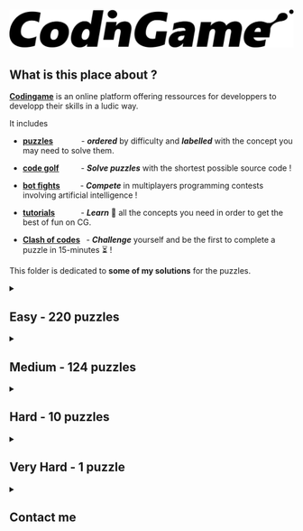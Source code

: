 # ![codingame-banner](codingame_banner.png)

## What is this place about ?

[**Codingame**](https://www.codingame.com/training) is an online platform offering ressources for developpers to developp their skills in a ludic way.

It includes 

* [**puzzles**](https://www.codingame.com/training)   &ensp;&ensp;&ensp;&ensp;&ensp;&ensp; - **_ordered_** by difficulty and **_labelled_** with the concept you may need to solve them.
    
* [**code golf**](https://www.codingame.com/multiplayer/codegolf)&ensp;&ensp;&ensp;&ensp;&ensp; - **_Solve puzzles_** with the shortest possible source code !
    
* [**bot fights**](https://www.codingame.com/multiplayer/bot-programming) &ensp;&ensp;&ensp;&ensp; - **_Compete_** in multiplayers programming contests involving artificial intelligence !
    
* [**tutorials**](https://www.codingame.com/learn) &ensp;&ensp;&ensp;&ensp;&ensp;&ensp;- **_Learn_** :book: all the concepts you need in order to get the best of fun on CG.
    
* [**Clash of codes**](https://www.codingame.com/multiplayer/clashofcode) &ensp;- **_Challenge_** yourself and be the first to complete a puzzle in 15-minutes  :hourglass_flowing_sand: !

This folder is dedicated to **some of my solutions** for the puzzles.

<details>
<summary>

## Easy - 220 puzzles

</summary>

| Puzzle     | Solution  |
|  --------  |  -------  |
| [10 Pin bowling scores](https://www.codingame.com/training/easy/10-pin-bowling-scores) | [C#](Easy/10-pin-bowling-scores.cs) |
| [1000000000D World](https://www.codingame.com/training/easy/1000000000d-world) | [C++](Easy/1000000000d-world.cpp) |
| [1. NGR - Basic Radar](https://www.codingame.com/training/easy/1--ngr---basic-radar) | [C++](Easy/1--ngr---basic-radar.cpp) |
| [1D bush fire](https://www.codingame.com/training/easy/1d-bush-fire) | [C](Easy/1d-bush-fire.c) |
| [1D spreadsheet](https://www.codingame.com/training/easy/1d-spreadsheet) | [C++](Easy/1d-spreadsheet.cpp) |
| [1x1x1 Rubik's cube movements](https://www.codingame.com/training/easy/111-rubiks-cube-movements) | [JavaScript](Easy/111-rubiks-cube-movements.js) |
| [2nd Degree polynomial - simple-analysis](https://www.codingame.com/training/easy/2nd-degree-polynomial---simple-analysis) | [C++](Easy/2nd-degree-polynomial---simple-analysis.cpp) |
| [abcdefghijklmnopqrstuvwxyz](https://www.codingame.com/training/easy/abcdefghijklmnopqrstuvwxyz) | [C++](Easy/abcdefghijklmnopqrstuvwxyz.cpp) |
| [7-Segement scanner](https://www.codingame.com/training/easy/7-segment-scanner) | [C++](Easy/7-segment-scanner.cpp) |
| [A Bunny and Carrots](https://www.codingame.com/training/easy/a-bunny-and-carrots) | [C++](Easy/a-bunny-and-carrots.cpp) |
| [A child's play](https://www.codingame.com/training/easy/a-childs-play) | [C](Easy/a-childs-play.c) |
| [A mountain of a mole hill](https://www.codingame.com/training/easy/a-mountain-of-a-mole-hill) | [Python](Easy/a-mountain-of-a-mole-hill.py) |
| [Add'em up](https://www.codingame.com/training/easy/addem-up) | [Python](Easy/addem-up.py) |
| [Agent X, mission 1 - The caesar cipher](https://www.codingame.com/training/easy/agent-x-mission-1-the-caesar-cipher) | [C++](Easy/agent-x-mission-1-the-caesar-cipher.cpp) |
| [An adventure in the fantasy world](https://www.codingame.com/training/easy/an-adventure-in-the-fantasy-world) | [Rust](Easy/an-adventure-in-the-fantasy-world.rs) |
| [Annihilation](https://www.codingame.com/training/easy/annihilation) | [C++](Easy/annihilation.cpp) |
| [Are the clumps normal](https://www.codingame.com/training/easy/are-the-clumps-normal) | [C++](Easy/are-the-clumps-normal.cpp) |
| [Artificial emotional intelligence](https://www.codingame.com/training/easy/artificial-emotional-intelligence) | [C#](Easy/artificial-emotional-intelligence.cs) |
| [ASCII art](https://www.codingame.com/training/easy/ascii-art) | [C++](Easy/ascii-art.cpp) |
| [Asteroids](https://www.codingame.com/training/easy/asteroids) | [C++](Easy/asteroids.cpp) |
| [Auto pickup](https://www.codingame.com/training/easy/auto-pickup) | [C++](Easy/auto-pickup.cpp) |
| [Azimut](https://www.codingame.com/training/easy/azimut) | [Rust](Easy/azimut.rs) |
| [Balanced ternary computer encode](https://www.codingame.com/training/easy/balanced-ternary-computer-encode) | [C](Easy/balanced-ternary-computer-encode.c) |
| [Bank robbers](https://www.codingame.com/training/easy/bank-robbers) | [JavaScript](Easy/bank-robbers.js) |
| [Battle of Heroes](https://www.codingame.com/training/easy/battle-of-heroes) | [C++](Easy/battle-of-heroes.cpp) |
| [Benford's law](https://www.codingame.com/training/easy/benfords-law) | [C++](Easy/benfords-law.cpp) |
| [Bijective numeration](https://www.codingame.com/training/easy/bijective-numeration) | [Rust](Easy/bijective-numeration.rs) |
| [Binary image](https://www.codingame.com/training/easy/binary-image) | [Python](Easy/binary-image.py) |
| [Blackjack-solver.py](https://www.codingame.com/training/easy/blackjack-solver) | [Python](Easy/blackjack-solver.py) |
| [Blowing fuse](https://www.codingame.com/training/easy/blowing-fuse) | [C](Easy/blowing-fuse.c) |
| [Brackets extreme edition](https://www.codingame.com/training/easy/brackets-extreme-edition) | [C](Easy/brackets-extreme-edition.c) |
| [Brick in the wall](https://www.codingame.com/training/easy/brick-in-the-wall) | [C](Easy/brick-in-the-wall.c) |
| [Bulk email generator](https://www.codingame.com/training/easy/bulk-email-generator) | [Python](Easy/bulk-email-generator.py) |
| [Buzzle](https://www.codingame.com/training/easy/buzzle) | [C++](Easy/buzzle.cpp) |
| [Caesar is the chief](https://www.codingame.com/training/easy/caesar-is-the-chief) | [C++](Easy/caesar-is-the-chief.cpp) |
| [Calculator](https://www.codingame.com/training/easy/calculator) | [C++](Easy/calculator.cpp) |
| [Card counting when easily distracted](https://www.codingame.com/training/easy/card-counting-when-easily-distracted) | [C++](Easy/card-counting-when-easily-distracted.cpp) |
| [Catching up](https://www.codingame.com/training/easy/catching-up) | [C++](Easy/catching-up.cpp) |
| [Character replacement problem](https://www.codingame.com/training/easy/character-replacement-problem) | [C++](Easy/character-replacement-problem.cpp) |
| [Cheap choices](https://www.codingame.com/training/easy/cheap-choices) | [Rust](Easy/cheap-choices.rs) |
| [Chuck Norris](https://www.codingame.com/training/easy/chuck-norris) | [C++](Easy/chuck-norris.cpp) |
| [Code breaker puzzle](https://www.codingame.com/training/easy/code-breaker-puzzle) | [Python](Easy/code-breaker-puzzle.py) |
| [Container terminal](https://www.codingame.com/training/easy/container-terminal) | [C++](Easy/container-terminal.cpp) |
| [Cosmic Love](https://www.codingame.com/training/easy/cosmic-love) | [C++](Easy/cosmic-love.cpp) |
| [Count as I count](https://www.codingame.com/training/easy/count-as-i-count) | [C++](Easy/count-as-i-count.cpp) |
| [Count your coins](https://www.codingame.com/training/easy/count-your-coins) | [C++](Easy/count-your-coins.cpp) |
| [Crazy list](https://www.codingame.com/training/easy/crazy-list) | [C++](Easy/crazy-list.cpp) |
| [Create the longest sequence of 1s](https://www.codingame.com/training/easy/create-the-longest-sequence-of-1s) | [C](Easy/create-the-longest-sequence-of-1s.c) |
| [Create turn here signs](https://www.codingame.com/training/easy/create-turn-here-signs) | [Rust](Easy/create-turn-here-signs.rs) |
| [Credit card verifier](https://www.codingame.com/training/easy/credit-card-verifier-luhns-algorithm) | [C++](Easy/credit-card-verifier-luhns-algorithm.cpp) |
| [Crop circles](https://www.codingame.com/ide/puzzle/crop-circles) | [C#](Easy/crop-circles.cs) |
| [Custom game of life](https://www.codingame.com/ide/puzzle/custom-game-of-life) | [C++](Easy/custom-game-of-life.cpp) |
| [Darts](https://www.codingame.com/training/easy/darts) | [C++](Easy/darts.cpp) |
| [Darts checkout routes](https://www.codingame.com/training/easy/darts-checkout-routes) | [Rust](Easy/darts-checkout-routes.rs) |
| [Dead mens shot](https://www.codingame.com/training/easy/dead-mens-shot) | [C](Easy/dead-mens-shot.c) |
| [Detective Geek](https://www.codingame.com/training/easy/detective-geek) | [Rust](Easy/detective-geek.rs) |
| [Decode the message](https://www.codingame.com/training/easy/decode-the-message) | [C++](Easy/decode-the-message.cpp) |
| [Defibrillators](https://www.codingame.com/training/easy/defibrillators) | [C++](Easy/defibrillators.cpp) |
| [Detective Pikaptcha EP1](https://www.codingame.com/training/easy/detective-pikaptcha-ep1) | [C](Easy/detective-pikaptcha-ep1.c) |
| [Detective Pikaptcha EP2](https://www.codingame.com/training/easy/detective-pikaptcha-ep2) | [C](Easy/detective-pikaptcha-ep2.c) |
| [Deus hex machina](https://www.codingame.com/training/easy/deus-hex-machina) | [Python](Easy/deus-hex-machina.py) |
| [Dice handedness](https://www.codingame.com/training/easy/dice-handedness) | [Python](Easy/dice-handedness.py) |
| [Digital scoreboard](https://www.codingame.com/training/easy/digital-scoreboard) | [C++](Easy/digital-scoreboard.cpp) |
| [Disordered first contact](https://www.codingame.com/training/easy/disordered-first-contact) | [JavaScript](Easy/disordered-first-contact.js) |
| [Distributing candy](https://www.codingame.com/training/easy/distributing-candy) | [C++](Easy/distributing-candy.cpp) |
| [Dolbear's law](https://www.codingame.com/training/easy/dolbears-law) | [C++](Easy/dolbears-law.cpp) |
| [Dungeons and maps](https://www.codingame.com/training/easy/dungeons-and-maps) | [C++](Easy/dungeons-and-maps.cpp) |
| [Embedded chessboards](https://www.codingame.com/training/easy/embedded-chessboards) | [C++](Easy/embedded-chessboards.cpp) |
| [Encryption decryption of enigma machine](https://www.codingame.com/training/easy/encryptiondecryption-of-enigma-machine) | [C](Easy/encryptiondecryption-of-enigma-machine.c) |
| [Equivalent resistance circuit building](https://www.codingame.com/training/easy/equivalent-resistance-circuit-building) | [Java](Easy/equivalent-resistance-circuit-building.java) |
| [Euclid's algorithm](https://www.codingame.com/training/easy/euclids-algorithm) | [C++](Easy/euclids-algorithm.cpp) |
| [Extended Hamming codes](https://www.codingame.com/training/easy/extended-hamming-codes) | [Python](Easy/extended-hamming-codes.py) |
| [Faro shuffle](https://www.codingame.com/training/easy/faro-shuffle) | [C++](Easy/faro-shuffle.cpp) |
| [Fax machine](https://www.codingame.com/training/easy/fax-machine) | [C++](Easy/fax-machine.cpp) |
| [Feature extraction](https://www.codingame.com/training/easy/feature-extraction) | [C++](Easy/feature-extraction.cpp) |
| [Fibonacci's Rabbit](https://www.codingame.com/training/easy/fibonaccis-rabbit) | [Rust](Easy/fibonaccis-rabbit.rs) |
| [FireControl](https://www.codingame.com/training/easy/firecontrol) | [C++](Easy/firecontrol.cpp) |
| [Fix the networks](https://www.codingame.com/training/easy/fix-the-networks) | [Rust](Easy/fix-the-networks.rs) |
| [Flip the sign](https://www.codingame.com/training/easy/flip-the-sign) | [C++](Easy/flip-the-sign.cpp) |
| [Frame the picture](https://www.codingame.com/training/easy/frame-the-picture) | [C++](Easy/frame-the-picture.cpp) |
| [GDQ - binary coded decimal clock](https://www.codingame.com/training/easy/gdq---binary-coded-decimal-clock) | [C++](Easy/gdq---binary-coded-decimal-clock.cpp) |
| [Genetics and computers - part 1](https://www.codingame.com/training/easy/genetics-and-computers---part-1) | [Python](Easy/genetics-and-computers---part-1.py) |
| [Ghost legs](https://www.codingame.com/training/easy/ghost-legs) | [C](Easy/ghost-legs.c) |
| [Graffiti on the fence](https://www.codingame.com/training/easy/graffiti-on-the-fence) | [C++](Easy/graffiti-on-the-fence.cpp) |
| [Happy numbers](https://www.codingame.com/training/easy/happy-numbers) | [C++](Easy/happy-numbers.cpp) |
| [Hello, world!](https://www.codingame.com/training/easy/hello-world) | [Php](Easy/hello-world.php) |
| [Hidden messages in images](https://www.codingame.com/training/easy/hidden-messages-in-images) | [C++](Easy/hidden-messages-in-images.cpp) |
| [Hooch clash](https://www.codingame.com/training/easy/hooch-clash) | [Shell](Easy/hooch-clash.sh) |
| [Horse-racing hyperduals](https://www.codingame.com/training/easy/horse-racing-hyperduals) | [C](Easy/horse-racing-hyperduals.c) |
| [Horse-racing duals](https://www.codingame.com/training/easy/horse-racing-duals) | [C++](Easy/horse-racing-duals.cpp) |
| [How time flies](https://www.codingame.com/training/easy/how-time-flies) | [Python](Easy/how-time-flies.py) |
| [Hunger games](https://www.codingame.com/training/easy/hunger-games) | [Python](Easy/hunger-games.py) |
| [In stereo](https://www.codingame.com/training/easy/in-stereo) | [Python](Easy/in-stereo.py) |
| [Insert to string](https://www.codingame.com/training/easy/insert-to-string) | [C++](Easy/insert-to-string.cpp) |
| [Ipv6 shortener](https://www.codingame.com/training/easy/ipv6-shortener) | [Python](Easy/ipv6-shortener.py) |
| [Is that a possible word? Ep1](https://www.codingame.com/training/easy/is-that-a-possible-word-ep1) | [C++](Easy/is-that-a-possible-word-ep1.cpp) |
| [Island escape](https://www.codingame.com/training/easy/island-escape) | [C++](Easy/island-escape.cpp) |
| [ISBN check digit](https://www.codingame.com/training/easy/isbn-check-digit) | [C](Easy/isbn-check-digit.c) |
| [Jack Silver: The Casino](https://www.codingame.com/training/easy/jack-silver-the-casino) | [C](Easy/jack-silver-the-casino.c) |
| [Kangaroo words](https://www.codingame.com/training/easy/kangaroo-words) | [C++](Easy/kangaroo-words.cpp) |
| [Kiss the girls](https://www.codingame.com/training/easy/kiss-the-girls) | [C++](Easy/kiss-the-girls.cpp) |
| [Largest number](https://www.codingame.com/training/easy/largest-number) | [Python](Easy/largest-number.py) |
| [Library dependencies](https://www.codingame.com/training/easy/library-dependencies) | [Rust](Easy/library-dependencies.rs) |
| [Logic gates](https://www.codingame.com/training/easy/logic-gates) | [C++](Easy/logic-gates.cpp) |
| [Logically reasonable inequalities](https://www.codingame.com/training/easy/logically-reasonable-inequalities) | [C++](Easy/logically-reasonable-inequalities.cpp) |
| [Longest coast](https://www.codingame.com/training/easy/longest-coast) | [C++](Easy/longest-coast.cpp) |
| [Low Resolution: what's the shape?](https://www.codingame.com/training/easy/low-resolution-whats-the-shape) | [C++](Easy/low-resolution-whats-the-shape.cpp) |
| [Lumen](https://www.codingame.com/training/easy/lumen) | [C](Easy/lumen.c) |
| [Mandelbrot set approximation](https://www.codingame.com/training/easy/mandelbrot-set-approximation) | [Rust](Easy/mandelbrot-set-approximation.rs) |
| [Mars lander episode 1](https://www.codingame.com/training/easy/mars-lander-episode-1) | [Python](Easy/mars-lander-episode-1.py) |
| [Match DNA sequence](https://www.codingame.com/training/easy/match-dna-sequence) | [Rust](Easy/match-dna-sequence.rs) |
| [Max area](https://www.codingame.com/training/easy/max-area) | [C++](Easy/max-area.cpp) |
| [May the triforce be with you](https://www.codingame.com/training/easy/may-the-triforce-be-with-you) | [C](Easy/may-the-triforce-be-with-you.c) |
| [Messed up mosaics](https://www.codingame.com/training/easy/messed-up-mosaics) | [C++](Easy/messed-up-mosaics.cpp) |
| [MIME type](https://www.codingame.com/training/easy/mime-type) | [Python](Easy/mime-type.py) |
| [Minimal palindrome distance](https://www.codingame.com/training/easy/minimal-palindrome-distance) | [C++](Easy/minimal-palindrome-distance.cpp) |
| [Mirrors](https://www.codingame.com/training/easy/mirrors) | [C++](Easy/mirrors.cpp) |
| [Reverse Minesweeper](https://www.codingame.com/training/easy/reverse-minesweeper) | [C++](Easy/reverse-minesweeper.cpp) |
| [Merlin's magic square](https://www.codingame.com/training/easy/merlins-magic-square) | [C++](Easy/merlins-magic-square.cpp) |
| [Metric Units](https://www.codingame.com/training/easy/metric-units) | [C#](Easy/metric-units.cs) |
| [Minesweeper level generator](https://www.codingame.com/training/easy/minesweeper-level-generator) | [C++](Easy/minesweeper-level-generator.cpp) |
| [Monday tuesday happy days](https://www.codingame.com/training/easy/monday-tuesday-happy-days) | [Python](Easy/monday-tuesday-happy-days.py) |
| [Morellet's random lines](https://www.codingame.com/training/easy/morellets-random-lines) | [JavaScript](Easy/morellets-random-lines.js) |
| [Mountain map convergence](https://www.codingame.com/training/easy/mountain-map-convergence) | [Python](Easy/mountain-map-convergence.py) |
| [Mountain map](https://www.codingame.com/training/easy/mountain-map) | [Python](Easy/mountain-map.py) |
| [Moves in maze](https://www.codingame.com/training/easy/moves-in-maze) | [C++](Easy/moves-in-maze.cpp) |
| [Murder in the village](https://www.codingame.com/training/easy/murder-in-the-village) | [Python](Easy/murder-in-the-village.py) |
| [Nato alphabets odd uncles](https://www.codingame.com/training/easy/nato-alphabets-odd-uncles) | [C++](Easy/nato-alphabets-odd-uncles.cpp) |
| [Nature of quadrilaterals](https://www.codingame.com/training/easy/nature-of-quadrilaterals) | [C](Easy/nature-of-quadrilaterals.c) |
| [Next growing number](https://www.codingame.com/training/easy/next-growing-number) | [C++](Easy/next-growing-number.cpp) |
| [Number derivation](https://www.codingame.com/training/easy/number-derivation) | [Python](Easy/number-derivation.py) |
| [Number formatting](https://www.codingame.com/training/easy/number-formatting) | [Rust](Easy/number-formatting.rs) |
| [Number of digits](https://www.codingame.com/training/easy/number-of-digits) | [Rust](Easy/number-of-digits.rs) |
| [Number partition](https://www.codingame.com/training/easy/number-partition) | [C++](Easy/number-partition.cpp) |
| [Object insertion](https://www.codingame.com/training/easy/object-insertion) | [C++](Easy/object-insertion.cpp) |
| [Odd quad out](https://www.codingame.com/training/easy/odd-quad-out) | [C++](Easy/odd-quad-out.cpp) |
| [Offset arrays](https://www.codingame.com/ide/puzzle/offset-arrays) | [Python](Easy/offset-arrays.py) |
| [Onboarding](https://www.codingame.com/training/easy/onboarding) | [C++](Easy/onboarding.cpp) |
| [Order of succession](https://www.codingame.com/training/easy/order-of-succession) | [Python](Easy/order-of-succession.py) |
| [Organic compounds](https://www.codingame.com/training/easy/organic-compounds) | [Java](Easy/organic-compounds.java) |
| [Panel count](https://www.codingame.com/training/easy/panel-count) | [Rust](Easy/panel-count.rs) |
| [Periodic table spelling](https://www.codingame.com/ide/puzzle/periodic-table-spelling) | [Rust](Easy/periodic-table-spelling.rs) |
| [Pirates treasure](https://www.codingame.com/training/easy/pirates-treasure) | [C](Easy/pirates-treasure.c) |
| [Playing card odds](https://www.codingame.com/training/easy/playing-card-odds) | [Rust](Easy/playing-card-odds.rs) |
| [Power of Thor (ep.1)](https://www.codingame.com/training/easy/power-of-thor-episode-1) | [JavaScript](Easy/power-of-thor-1.js) |
| [Prefix code](https://www.codingame.com/training/easy/prefix-code) | [C++](Easy/prefix-code.cpp) |
| [Probability for dummies](https://www.codingame.com/training/easy/probability-for-dummies) | [C++](Easy/probability-for-dummies.cpp) |
| [Queen control](https://www.codingame.com/training/easy/queen-control) | [C++](Easy/queen-control.cpp) |
| [Random walk](https://www.codingame.com/training/easy/random-walk) | [C++](Easy/random-walk.cpp) |
| [Rectangle partition](https://www.codingame.com/training/easy/rectangle-partition) | [C++](Easy/rectangle-partition.cpp) |
| [Rectangular block spinner](https://www.codingame.com/training/easy/rectangular-block-spinner) | [Python](Easy/rectangular-block-spinner.py) |
| [Retro typewriter art](https://www.codingame.com/training/easy/retro-typewriter-art) | [C++](Easy/retro-typewriter-art.cpp) |
| [Reverse fizzbuzz](https://www.codingame.com/training/easy/reverse-fizzbuzz) | [Ruby](Easy/reverse-fizzbuzz.rb) |
| [Robot reach](https://www.codingame.com/training/easy/robot-reach) | [C++](Easy/robot-reach.cpp) |
| [Robot show](https://www.codingame.com/training/easy/robot-show) | [C++](Easy/robot-show.cpp) |
| [Rocks papers scissors-es](https://www.codingame.com/training/easy/rocks-papers-scissors-es) | [C++](Easy/rocks-papers-scissors-es.cpp) |
| [Rock paper scissors lizard spock](https://www.codingame.com/training/easy/rock-paper-scissors-lizard-spock) | [C++](Easy/rock-paper-scissors-lizard-spock.cpp) |
| [Rooks movements](https://www.codingame.com/training/easy/rooks-movements) | [C](Easy/rooks-movements.c) |
| [Rotating arrows](https://www.codingame.com/training/easy/rotating-arrows) | [C++](Easy/rotating-arrows.cpp) |
| [Rugby score](https://www.codingame.com/training/easy/rugby-score) | [C](Easy/rugby-score.c) |
| [Sand fall](https://www.codingame.com/training/easy/sand-fall) | [Rust](Easy/sand-fall.rs) |
| [Saving snoopy](https://www.codingame.com/training/easy/saving-snoopy) | [C++](Easy/saving-snoopy.cpp) |
| [Scrabble score](https://www.codingame.com/training/easy/scrabble-score) | [Rust](Easy/scrabble-score.rs) |
| [Self driving car testing](https://www.codingame.com/training/easy/self-driving-car-testing) | [C](Easy/self-driving-car-testing.c) |
| [Shadow casting](https://www.codingame.com/training/easy/shadow-casting) | [C++](Easy/shadow-casting.cpp) |
| [Shoot enemy aircraft](https://www.codingame.com/training/easy/shoot-enemy-aircraft) | [C++](Easy/shoot-enemy-aircraft.cpp) |
| [Should bakers be frugal](https://www.codingame.com/training/easy/should-bakers-be-frugal) | [C++](Easy/should-bakers-be-frugal.cpp) |
| [Simple auto scaling](https://www.codingame.com/training/easy/simple-auto-scaling) | [C++](Easy/simple-auto-scaling.cpp) |
| [Simple awalé](https://www.codingame.com/training/easy/simple-awale) | [JavaScript](Easy/simple-awale.js) |
| [Simple load balancing](https://www.codingame.com/training/easy/simple-load-balancing) | [C++](Easy/simple-load-balancing.cpp) |
| [Six degrees of Kevin Bacon](https://www.codingame.com/training/easy/six-degrees-of-kevin-bacon) | [C++](Easy/six-degrees-of-kevin-bacon.cpp) |
| [Sparse matmul](https://www.codingame.com/training/easy/sparse-matmul) | [Rust](Easy/sparse-matmul.rs) |
| [Smooth!](https://www.codingame.com/training/easy/smooth) | [Shell](Easy/smooth.sh) |
| [Snail run](https://www.codingame.com/training/easy/snail-run) | [C++](Easy/snail-run.cpp) |
| [Snake sort 2D](https://www.codingame.com/training/easy/snake-sort-2d) | [C++](Easy/snake-sort-2d.cpp) |
| [Someone's acting sus...](https://www.codingame.com/training/easy/someones-acting-sus----) | [Python](Easy/someones-acting-sus----.py) |
| [Stall tilt](https://www.codingame.com/training/easy/stall-tilt) | [Python](Easy/stall-tilt.py) |
| [Stunning numbers](https://www.codingame.com/training/easy/stunning-numbers) | [Rust](Easy/stunning-numbers.rs) |
| [Substitution encoding](https://www.codingame.com/training/easy/substitution-encoding) | [C++](Easy/substitution-encoding.cpp) |
| [Sudoku Validator](https://www.codingame.com/training/easy/sudoku-validator) | [Python](Easy/sudoku-validator.py) |
| [Sum of Spiral's Diagonals](https://www.codingame.com/training/easy/sum-of-spirals-diagonals) | [C++](Easy/sum-of-spirals-diagonals.cpp) |
| [Sweet spot](https://www.codingame.com/training/easy/sweet-spot) | [C++](Easy/sweet-spot.cpp) |
| [Table of contents](https://www.codingame.com/training/easy/table-of-contents) | [Rust](Easy/table-of-contents.rs) |
| [Ted's compiler](https://www.codingame.com/training/easy/teds-compiler) | [C++](Easy/teds-compiler.cpp) |
| [Temperatures](https://www.codingame.com/training/easy/temperatures) | [JavaScript](Easy/temperatures.js) |
| [Text formatting](https://www.codingame.com/training/easy/text-formatting) | [Python](Easy/text-formatting.py) |
| [The broken editor](https://www.codingame.com/training/easy/the-broken-editor) | [C++](Easy/the-broken-editor.cpp) |
| [The dart 101](https://www.codingame.com/training/easy/the-dart-101) | [C](Easy/the-dart-101.c) |
| [The descent](https://www.codingame.com/training/easy/the-descent) | [JavaScript](Easy/the-descent.js) |
| [The electrician apprentice](https://www.codingame.com/training/easy/the-electrician-apprentice) | [C#](Easy/the-electrician-apprentice.cs) |
| [The helpdesk](https://www.codingame.com/training/easy/the-helpdesk) | [C++](Easy/the-helpdesk.cpp) |
| [The leaking bathtub](https://www.codingame.com/training/easy/the-leaking-bathtub) | [Rust](Easy/the-leaking-bathtub.rs) |
| [The lost child episode-1](https://www.codingame.com/training/easy/the-lost-child-episode-1) | [C++](Easy/the-lost-child-episode-1.cpp) |
| [The Michelangelo code](https://www.codingame.com/training/easy/the-michelangelo-code) | [Python](Easy/the-michelangelo-code.py) |
| [The Mystic rectangle](https://www.codingame.com/training/easy/the-mystic-rectangle) | [C++](Easy/the-mystic-rectangle.cpp) |
| [The other side](https://www.codingame.com/training/easy/the-other-side) | [Rust](Easy/the-other-side.rs) |
| [The Prime Twins - Part one](https://www.codingame.com/training/easy/the-prime-twins---part-one) | [Rust](Easy/the-prime-twins---part-one.rs) |
| [The River I.](https://www.codingame.com/training/easy/the-river-i-) | [C](Easy/the-river-i.c) |
| [The River II.](https://www.codingame.com/training/easy/the-river-ii-) | [C](Easy/the-river-ii.c) |
| [The travelling salesman problem](https://www.codingame.com/training/easy/the-travelling-salesman-problem) | [C](Easy/the-travelling-salesman-problem.c) |
| [The weight of words](https://www.codingame.com/training/easy/the-weight-of-words) | [C++](Easy/the-weight-of-words.cpp) |
| [Tic tac toe](https://www.codingame.com/training/easy/tictactoe) | [Python](Easy/tictactoe.py) |
| [Timer for clash of code](https://www.codingame.com/training/easy/timer-for-clash-of-code) | [Rust](Easy/timer-for-clash-of-code.rs) |
| [Treasure hunt](https://www.codingame.com/training/easy/treasure-hunt) | [C++](Easy/treasure-hunt.cpp) |
| [Tree paths](https://www.codingame.com/training/easy/tree-paths) | [Ruby](Easy/tree-paths.rb) |
| [Tricky number verifier](https://www.codingame.com/training/easy/tricky-number-verifier) | [Python](Easy/tricky-number-verifier.py) |
| [Ulam spiral](https://www.codingame.com/training/easy/ulam-spiral) | [Python](Easy/ulam-spiral.py) |
| [Unit fractions](https://www.codingame.com/training/easy/unit-fractions) | [C](Easy/unit-fractions.c) |
| [Van Eck's sequence](https://www.codingame.com/training/easy/van-ecks-sequence) | [C++](Easy/van-eck.cpp) |
| [Vectors in variables dimensions](https://www.codingame.com/training/easy/vectors-in-variables-dimensions) | [Python](Easy/vectors-in-variables-dimensions.py) |
| [Video comments](https://www.codingame.com/training/easy/video-comments) | [Python](Easy/video-comments.py) |
| [Walk on a die](https://www.codingame.com/training/easy/walk-on-a-die) | [Rust](Easy/walk-on-a-die.rs) |
| [What is your garden worth?](https://www.codingame.com/training/easy/what-is-your-garden-worth) | [Rust](Easy/what-is-your-garden-worth.rs) |
| [What's so complex about Mandelbrot?](https://www.codingame.com/training/easy/whats-so-complex-about-mandelbrot) | [C](Easy/whats-so-complex-about-mandelbrot.c) |
| [Where am I going?](https://www.codingame.com/training/easy/where-am-i-going) | [Rust](Easy/where-am-i-going.rs) |
| [Where's Wally](https://www.codingame.com/training/easy/wheres-wally) | [C++](Easy/wheres-wally.cpp) |
| [Wordle collorizer](https://www.codingame.com/training/easy/wordle-colorizer) | [C++](Easy/wordle-colorizer.cpp) |
| [XML MDF-2016](https://www.codingame.com/training/easy/xml-mdf-2016) | [C++](Easy/xml-mdf-2016.cpp) |
| [Zeckendorf representation part I](https://www.codingame.com/training/easy/zeckendorf-representation-part-i) | [C++](Easy/zeckendorf-representation-part-i.cpp) |
| [Zhiwei sun squares](https://www.codingame.com/training/easy/zhiwei-sun-squares) | [C++](Easy/zhiwei-sun-squares.cpp) |
</details>

<details>
<summary>

## Medium - 124 puzzles

</summary>

| Puzzle     | Solution  |
|  --------  |  -------  |
| [1010(1)](https://www.codingame.com/training/medium/10101) | [C](Medium/10101.c) |
| [A* exercise](https://www.codingame.com/training/medium/a-star-exercise) | [C++](Medium/a-star-exercise.cpp) |
| [Ancestors and descendants](https://www.codingame.com/training/medium/ancestors-&-descendants) | [C++](Medium/ancestors-&-descendants.cpp) |
| [Aneo sponsored puzzle](https://www.codingame.com/training/medium/aneo) | [C](Medium/aneo.c) |
| [Ascii art : glass stacking](https://www.codingame.com/training/medium/ascii-art-:-glass-stacking) | [C](Medium/ascii-art-glass-stacking.c) |
| [Ascii graph](https://www.codingame.com/training/medium/ascii-graph) | [C](Medium/ascii-graph.c) |
| [Bag of balls](https://www.codingame.com/training/medium/bag-of-balls) | [C++](Medium/bag-of-balls.cpp) |
| [Bender - episode 1](https://www.codingame.com/training/medium/bender-episode-1) | [C++](Medium/bender-episode-1.cpp) |
| [Binary search tree traversal](https://www.codingame.com/training/medium/binary-search-tree-traversal) | [C++](Medium/binary-search-tree-traversal.cpp) |
| [Binary sequence](https://www.codingame.com/training/medium/binary-sequence) | [Python](Medium/binary-sequence.py) |
| [Bingo](https://www.codingame.com/training/medium/bingo) | [Java](Medium/bingo.java) |
| [Bit count to limit](https://www.codingame.com/training/medium/bit-count-to-limit) | [C++](Medium/bit-count-to-limit.cpp) |
| [Boarding passes ready](https://www.codingame.com/training/medium/boarding-passes-ready) | [C++](Medium/boarding-passes-ready.cpp) |
| [Bouncing barry](https://www.codingame.com/training/medium/bouncing-barry) | [C#](Medium/bouncing-barry.cs) |
| [Box of cigars](https://www.codingame.com/training/medium/box-of-cigars) | [C](Medium/box-of-cigars.c) |
| [Brackets, enhanced edition](https://www.codingame.com/training/medium/brackets-enhanced-edition) | [JavaScript](Medium/brackets-enhanced-edition.js) |
| [Brackets, extended edition](https://www.codingame.com/training/medium/brackets-extended-edition) | [C](Medium/brackets-extended-edition.c) |
| [Brackets, ultimate edition](https://www.codingame.com/training/medium/brackets-ultimate-edition) | [JavaScript](Medium/brackets-ultimate-edition.js) |
| [Bruce lee](https://www.codingame.com/training/medium/bruce-lee) | [JavaScript](Medium/bruce-lee.js) |
| [Bulgarian solitaire](https://www.codingame.com/training/medium/bulgarian-solitaire) | [C++](Medium/bulgarian-solitaire.cpp) |
| [Bulls and Cows](https://www.codingame.com/training/medium/bulls-and-cows) | [C](Medium/bulls-and-cows.c) |
| [Bust speeding vehicles](https://www.codingame.com/training/medium/bust-speeding-vehicles) | [C](Medium/bust-speeding-vehicles.c) |
| [Byte pair encoding](https://www.codingame.com/training/medium/byte-pair-encoding) | [Python](Medium/byte-pair-encoding.py) |
| [Cards castle](https://www.codingame.com/training/medium/cards-castle) | [C](Medium/cards-castle.c) |
| [Carmichael numbers](https://www.codingame.com/training/medium/carmichael-numbers) | [C](Medium/carmichael-numbers.c) |
| [CGFunge interpreter](https://www.codingame.com/training/medium/cgfunge-interpreter) | [Python](Medium/cgfunge-interpreter.py) |
| [CGS minifier](https://www.codingame.com/training/medium/cgs-minifier) | [C++](Medium/cgs-minifier.cpp) |
| [Constrained latin squares](https://www.codingame.com/training/medium/constrained-latin-squares) | [C++](Medium/constrained-latin-squares.cpp) |
| [Conway sequence](https://www.codingame.com/training/medium/conway-sequence) | [C++](Medium/conway-sequence.cpp) |
| [Count of primes in a number grid](https://www.codingame.com/training/medium/count-of-primes-in-a-number-grid) | [C](Medium/count-of-primes-in-a-number-grid.c) |
| [Counting squares on pegs](https://www.codingame.com/training/medium/counting-squares-on-pegs) | [JavaScript](Medium/counting-squares-on-pegs.js) |
| [Criminal](https://www.codingame.com/training/medium/criminal) | [C++](Medium/criminal.cpp) |
| [Digit sum successor](https://www.codingame.com/training/medium/digit-sum-successor) | [C++](Medium/digit-sum-successor.cpp) |
| [Divide the factorial](https://www.codingame.com/training/medium/divide-the-factorial) | [Ruby](Medium/divide-the-factorial.rb) |
| [Dominoes path](https://www.codingame.com/training/medium/dominoes-path) | [C++](Medium/dominoes-path.cpp) |
| [Don't Panic - Episode 1](https://www.codingame.com/training/medium/don't-panic-episode-1) | [C++](Medium/don't-panic-episode-1.cpp) |
| [Drug interactions](https://www.codingame.com/training/medium/drug-interactions) | [C++](Medium/drug-interactions.cpp) |
| [Dynamic sorting](https://www.codingame.com/training/medium/dynamic-sorting) | [C#](Medium/dynamic-sorting.cs) |
| [Dwarfs standing on the shoulders of giants](https://www.codingame.com/training/medium/dwarfs-standing-on-the-shoulders-of-giants) | [C++](Medium/dwarfs-standing-on-the-shoulders-of-giants.cpp) |
| [Elementary cellular automaton](https://www.codingame.com/training/medium/elementary-cellular-automaton) | [C](Medium/elementary-cellular-automaton.c) |
| [Equalizing arrays](https://www.codingame.com/training/medium/equalizing-arrays) | [C++](Medium/equalizing-arrays.cpp) |
| [Factorial vs exponential](https://www.codingame.com/training/medium/factorial-vs-exponential) | [C](Medium/factorial-vs-exponential.c) |
| [Fair numbering](https://www.codingame.com/training/medium/fair-numbering) | [C++](Medium/fair-numbering.cpp) |
| [Find the replacement](https://www.codingame.com/training/medium/find-the-replacement) | [C++](Medium/find-the-replacement.cpp) |
| [Flood fill example](https://www.codingame.com/training/medium/flood-fill-example) | [C++](Medium/flood-fill-example.cpp) |
| [Folding a note](https://www.codingame.com/training/medium/folding-a-note) | [Python](Medium/folding-a-note.py) |
| [Folding paper](https://www.codingame.com/training/medium/folding-paper) | [C++](Medium/folding-paper.cpp) |
| [Forest fire](https://www.codingame.com/training/medium/forest-fire) | [C++](Medium/forest-fire.cpp) |
| [Game of life](https://www.codingame.com/training/medium/game-of-life) | [C](Medium/game-of-life.c) |
| [Guessing N cheating](https://www.codingame.com/training/medium/guessing-n-cheating) | [C](Medium/guessing-n-cheating.c) |
| [Go competition](https://www.codingame.com/training/medium/go-competition) | [C](Medium/go-competition.c) |
| [Goro want chocolate](https://www.codingame.com/training/medium/goro-want-chocolate) | [C++](Medium/goro-want-chocolate.cpp) |
| [Gravity](https://www.codingame.com/training/medium/gravity) | [C](Medium/gravity.c) |
| [Gravity tumbler](https://www.codingame.com/training/medium/gravity-tumbler) | [Python](Medium/gravity-tumbler.py) |
| [Green valleys](https://www.codingame.com/training/medium/green-valleys) | [C++](Medium/green-valleys.cpp) |
| [Hacking at robbercity](https://www.codingame.com/training/medium/hacking-at-robbercity) | [JavaScript](Medium/hacking-at-robbercity.js) |
| [Halting sequences](https://www.codingame.com/training/medium/halting-sequences) | [C++](Medium/halting-sequences.cpp) |
| [Hexagonal Maze](https://www.codingame.com/training/medium/hexagonal-maze) | [C++](Medium/hexagonal-maze.cpp) |
| [Huffman code](https://www.codingame.com/training/medium/huffman-code) | [C++](Medium/huffman-code.cpp) |
| [Inversion count](https://www.codingame.com/training/medium/inversion-count) | [C#](Medium/inversion-count.cs) |
| [IP mask calculating](https://www.codingame.com/training/medium/ip-mask-calculating) | [C++](Medium/ip-mask-calculating.cpp) |
| [Jumping frogs](https://www.codingame.com/training/medium/jumping-frogs) | [C++](Medium/jumping-frogs.cpp) |
| [Kaprekar's routine](https://www.codingame.com/training/medium/kaprekars-routine) | [JavaScript](Medium/kaprekars-routine.js) |
| [Knight's jam](https://www.codingame.com/training/medium/knights-jam) | [C++](Medium/knights-jam.cpp) |
| [Langton's ant](https://www.codingame.com/training/medium/langtons-ant) | [C](Medium/langtons-ant.c) |
| [Length of Syracuse conjecture sequence](https://www.codingame.com/training/medium/length-of-syracuse-conjecture-sequence) | [C++](Medium/length-of-syracuse-conjecture-sequence.cpp) |
| [Locked in gear](https://www.codingame.com/training/medium/locked-in-gear) | [C++](Medium/locked-in-gear.cpp) |
| [Magic square](https://www.codingame.com/training/medium/magic-square) | [C++](Medium/magic-square.cpp) |
| [Mars lander Ep2](https://www.codingame.com/training/medium/mars-lander-episode-2) | [C++](Medium/mars-lander-ep2.cpp) |
| [Maximum sub-sequence](https://www.codingame.com/training/medium/maximum-sub-sequence) | [C](Medium/maximum-sub-sequence.c) |
| [Mayan calculation](https://www.codingame.com/training/medium/mayan-calculation) | [C](Medium/mayan-calculation.c) |
| [Maze](https://www.codingame.com/training/medium/maze) | [C](Medium/maze.c) |
| [Mcxxxx microcontroller simulation](https://www.codingame.com/training/medium/mcxxxx-microcontroller-simulation) | [C](Medium/mcxxxx-microcontroller-simulation.c) |
| [Micro assembly](https://www.codingame.com/training/medium/micro-assembly) | [C](Medium/micro-assembly.c) |
| [MineSweeper](https://www.codingame.com/training/medium/minesweeper) | [C++](Medium/minesweeper.cpp) |
| [Minimax exercise](https://www.codingame.com/training/medium/minimax-exercise) | [C](Medium/minimax-exercise.c) |
| [Monthly system](https://www.codingame.com/training/medium/monthly-system) | [C](Medium/monthly-system.c) |
| [Network cabling](https://www.codingame.com/training/medium/network-cabling) | [C++](Medium/network-cabling.cpp) |
| [Number of letters in a number - binary](https://www.codingame.com/training/medium/number-of-letters-in-a-number---binary) | [C++](Medium/number-of-letters-in-a-number---binary.cpp) |
| [Number of paths between 2 points](https://www.codingame.com/training/medium/number-of-paths-between-2-points) | [C](Medium/number-of-paths-between-2-points.c) |
| [Oneway city](https://www.codingame.com/training/medium/oneway-city) | [Python](Medium/oneway-city.py) |
| [Othello](https://www.codingame.com/training/medium/othello) | [JavaScript](Medium/othello.js) |
| [Parity scanner](https://www.codingame.com/training/medium/parity-scanner) | [Python](Medium/parity-scanner.py) |
| [Photo booth transformation](https://www.codingame.com/training/medium/photo-booth-transformation) | [C](Medium/photo-booth-transformation.c) |
| [Plague Jr](https://www.codingame.com/training/medium/plague-jr) | [Python](Medium/plague-jr.py) |
| [Playfair cypher](https://www.codingame.com/training/medium/playfair-cipher) | [Python](Medium/playfair-cipher.py) |
| [Porcupine fever](https://www.codingame.com/training/medium/porcupine-fever) | [C](Medium/porcupine-fever.c) |
| [Propositions in freges ideography](https://www.codingame.com/training/medium/propositions-in-freges-ideography) | [Python](Medium/propositions-in-freges-ideography.py) |
| [Queneau numbers](https://www.codingame.com/training/medium/queneau-numbers) | [ClojureScript](Medium/queneau-numbers.cljs) |
| [Rational number tree](https://www.codingame.com/training/medium/rational-number-tree) | [C++](Medium/rational-number-tree.cpp) |
| [Rearrange string to two numbers](https://www.codingame.com/training/medium/rearrange-string-to-two-numbers) | [C++](Medium/rearrange-strings-to-two-numbers.cpp) |
| [Remaining card](https://www.codingame.com/training/medium/remaining-card) | [C++](Medium/remaining-card.cpp) |
| [Reverse Polish notation](https://www.codingame.com/training/medium/reverse-polish-notation) | [Python](Medium/reverse-polish-notation.py) |
| [Reversed look and say](https://www.codingame.com/training/medium/reversed-look-and-say) | [C++](Medium/reversed-look-and-say.cpp) |
| [Robbery optimisation](https://www.codingame.com/training/medium/robbery-optimisation) | [C++](Medium/robbery-optimisation.cpp) |
| [Rod cutting problem](https://www.codingame.com/training/medium/rod-cutting-problem) | [C++](Medium/rod-cutting-problem.cpp) |
| [Sandpile addition](https://www.codingame.com/training/medium/sandpile-addition) | [C](Medium/sandpile-addition.c) |
| [Scrabble](https://www.codingame.com/training/medium/scrabble) | [C++](Medium/scrabble.cpp) |
| [Seam carving](https://www.codingame.com/training/medium/seam-carving) | [C++](Medium/seam-carving.cpp) |
| [Shadows of the Knight - Episode 1](https://www.codingame.com/training/medium/shadows-of-the-knight-episode-1) | [C++](Medium/shadows-of-the-knight-episode-1.cpp) |
| [Shadows of the Knight - Episode 1](https://www.codingame.com/training/medium/skynet-revolution-episode-1) | [C++](Medium/skynet-revolution-episode-1.cpp) |
| [Snake encoding](https://www.codingame.com/training/medium/snake-encoding) | [JavaScript](Medium/snake-encoding.js) |
| [Stock exchange losses](https://www.codingame.com/training/medium/stock-exchange-losses) | [C++](Medium/stock-exchange-losses.cpp) |
| [Sudoku solver](https://www.codingame.com/training/medium/sudoku-solver) | [C++](Medium/sudoku-solver.cpp) |
| [Sum of divisors](https://www.codingame.com/training/medium/sum-of-divisors) | [C](Medium/sum-of-divisors.c) |
| [Telephone numbers](https://www.codingame.com/training/medium/telephone-numbers) | [C++](Medium/telephone-numbers.cpp) |
| [Text alignment](https://www.codingame.com/training/medium/text-alignment) | [C](Medium/text-alignment.c) |
| [The experience of creating puzzles](https://www.codingame.com/training/medium/the-experience-for-creating-puzzles) | [C](Medium/the-experience-for-creating-puzzles.c) |
| [The fastest](https://www.codingame.com/training/medium/the-fastest) | [C](Medium/the-fastest.c) |
| [The urinal problem](https://www.codingame.com/training/medium/the-urinal-problem) | [Python](Medium/the-urinal-problem.py) |
| [The gift](https://www.codingame.com/training/medium/the-gift) | [C++](Medium/the-gift.cpp) |
| [The Grand Festival - I](https://www.codingame.com/training/medium/the-grand-festival---i) | [C++](Medium/the-grand-festival---i.cpp) |
| [The Grand Festival - II](https://www.codingame.com/training/medium/the-grand-festival---ii) | [Java](Medium/the-grand-festival---ii.java) |
| [The last crusade episode 1](https://www.codingame.com/training/medium/the-last-crusade-episode-1) | [C++](Medium/the-last-crusade-episode-1.cpp) |
| [The optimal urinal problem](https://www.codingame.com/training/medium/the-optimal-urinal-problem) | [JavaScript](Medium/the-optimal-urinal-problem.js) |
| [There is no spoon - episode 1](https://www.codingame.com/training/medium/there-is-no-spoon-episode-1) | [C++](Medium/there-is-no-spoon-episode-1.cpp) |
| [These romans are crazy!](https://www.codingame.com/training/medium/these-romans-are-crazy!) | [C++](Medium/these-romans-are-crazy!.cpp) |
| [Tiny forest](https://www.codingame.com/training/medium/tiny-forest) | [C++](Medium/tiny-forest.cpp) |
| [Trits balanced ternary computing](https://www.codingame.com/training/medium/trits-balanced-ternary-computing) | [C](Medium/trits-balanced-ternary-computing.c) |
| [Vote counting](https://www.codingame.com/training/medium/vote-counting) | [C++](Medium/vote-counting.cpp) |
| [Ways to make change](https://www.codingame.com/training/medium/ways-to-make-change) | [C++](Medium/ways-to-make-change.cpp) |
| [We're going in circles!](https://www.codingame.com/training/medium/were-going-in-circles) | [C++](Medium/were-going-in-circles.cpp) |
| [Winamax battle](https://www.codingame.com/training/medium/winamax-battle) | [C++](Medium/winamax-battle.cpp) |
| [What the brainfuck!](https://www.codingame.com/training/medium/what-the-brainfuck) | [C++](Medium/what-the-brainfuck.cpp) |

</details>

<details>
<summary>

## Hard - 10 puzzles

</summary>

| Puzzle     | Solution  |
|  --------  |  -------  |
| [Blunder - episode 2](https://www.codingame.com/training/hard/blunder-episode-2) | [C++](Hard/blunder-episode-2.cpp) |
| [CGX Formatter](https://www.codingame.com/training/hard/cgx-formatter) | [C++](Hard/cgx-formatter.cpp) |
| [Chess board analyzer](https://www.codingame.com/training/hard/chess-board-analyzer) | [C++](Hard/chess-board-analyzer.cpp) |
| [Death first search - episode 2](https://www.codingame.com/training/hard/death-first-search-episode-2) | [C++](Hard/death-first-search-episode-2.cpp) |
| [Doubly solved rubiks cube](https://www.codingame.com/training/hard/doubly-solved-rubiks-cube) | [Python](Hard/doubly-solved-rubiks-cube.py) |
| [Hanoi tower](https://www.codingame.com/training/hard/hanoi-tower) | [C++](Hard/hanoi-tower.cpp) |
| [Levenshtein distance](https://www.codingame.com/training/hard/levenshtein-distance) | [C++](Hard/levenshtein-distance.cpp) |
| [Max Rect](https://www.codingame.com/training/hard/max-rect) | [C++](Hard/max-rect.cpp) |
| [The labyrinth](https://www.codingame.com/training/hard/the-labyrinth) | [C++](Hard/the-labyrinth.cpp) |
| [Vox codei - episode 1](https://www.codingame.com/training/hard/vox-codei-episode-1) | [C++](Hard/vox-codei-episode-1.cpp) |

</details>

<details>
<summary>

## Very Hard - 1 puzzle

</summary>

| Puzzle     | Solution  |
|  --------  |  -------  |
| [The Resistance](https://www.codingame.com/training/expert/the-resistance) | [C++](Very%20hard/the-resistance.cpp) |

</details>

<details>
<summary>

## Contact me

</summary>
 
 You have suggestions, remarks or _found a bug_ :bug:  ?
 
 Or maybe you just wanna play ? :smiley: Then here is my [**_profile_**](https://www.codingame.com/profile/36481b0e11f9a85fe9f5229dde04b17c0913923) !
 
 **lhm**

</details>
